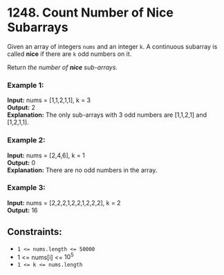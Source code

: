 # 1248. Count Number of Nice Subarrays

Given an array of integers `nums` and an integer `k`. A continuous subarray is called **nice** if there are `k` odd numbers on it.

Return *the number of **nice** sub-arrays.*

### Example 1:
**Input:** nums = [1,1,2,1,1], k = 3  
**Output:** 2  
**Explanation:** The only sub-arrays with 3 odd numbers are [1,1,2,1] and [1,2,1,1].  

### Example 2:
**Input:** nums = [2,4,6], k = 1  
**Output:** 0  
**Explanation:** There are no odd numbers in the array.  

### Example 3:
**Input:** nums = [2,2,2,1,2,2,1,2,2,2], k = 2  
**Output:** 16   

## Constraints:
- `1 <= nums.length <= 50000`
- 1 <= nums[i] <= $10^5$
- `1 <= k <= nums.length`